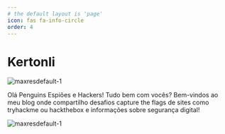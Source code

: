 ```yaml
---
# the default layout is 'page'
icon: fas fa-info-circle
order: 4
---
```


# Kertonli

![maxresdefault-1](https://tryhackme-badges.s3.amazonaws.com/kertonlipenguin.png)

Olá Penguins Espiões e Hackers! Tudo bem com vocês? Bem-vindos ao meu blog onde compartilho desafios capture the flags de sites como tryhackme ou hackthebox e informações sobre segurança digital! 

![maxresdefault-1](https://github.com/user-attachments/assets/079effa7-71c2-43cc-8e68-d5e5c3084b28)